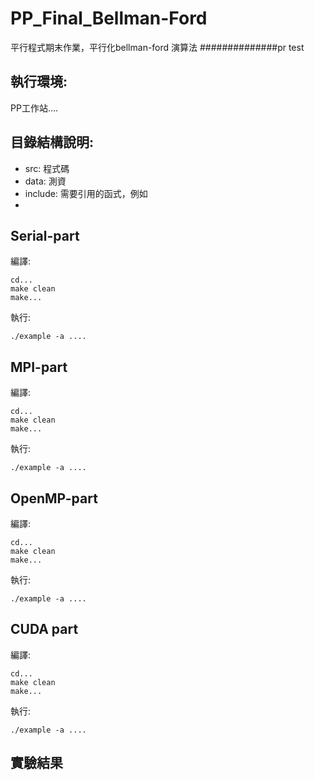 # PP_Final_Bellman-Ford
平行程式期末作業，平行化bellman-ford 演算法
##############pr test
## 執行環境:
PP工作站....


## 目錄結構說明:
* src: 程式碼
* data: 測資
* include: 需要引用的函式，例如
* 

## Serial-part
編譯:
```
cd...
make clean
make...
```

執行:
```
./example -a ....
```

## MPI-part
編譯:
```
cd...
make clean
make...
```

執行:
```
./example -a ....
```

## OpenMP-part
編譯:
```
cd...
make clean
make...
```

執行:
```
./example -a ....
```

## CUDA part
編譯:
```
cd...
make clean
make...
```

執行:
```
./example -a ....
```

## 實驗結果

